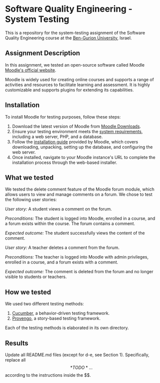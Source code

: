 # Software Quality Engineering - System Testing
This is a repository for the system-testing assignment of the Software Quality Engineering course at the [Ben-Gurion University](https://in.bgu.ac.il/), Israel.

## Assignment Description
In this assignment, we tested an open-source software called Moodle [Moodle's official website](https://moodle.org).

Moodle is widely used for creating online courses and supports a range of activities and resources to facilitate learning and assessment. It is highly customizable and supports plugins for extending its capabilities.

## Installation
To install Moodle for testing purposes, follow these steps:

1. Download the latest version of Moodle from [Moodle Downloads](https://download.moodle.org/).
2. Ensure your testing environment meets the [system requirements](https://docs.moodle.org/en/Installing_Moodle#Requirements), including a web server, PHP, and a database.
3. Follow the [installation guide](https://docs.moodle.org/en/Installing_Moodle) provided by Moodle, which covers downloading, unpacking, setting up the database, and configuring the web server.
4. Once installed, navigate to your Moodle instance's URL to complete the installation process through the web-based installer.

## What we tested
We tested the delete comment feature of the Moodle forum module, which allows users to view and manage comments on a forum. We chose to test the following user stories:

*User story:* A student views a comment on the forum.

*Preconditions:* The student is logged into Moodle, enrolled in a course, and a forum exists within the course. The forum contains a comment.

*Expected outcome:* The student successfully views the content of the comment.


*User story:* A teacher deletes a comment from the forum.

*Preconditions:* The teacher is logged into Moodle with admin privileges, enrolled in a course, and a forum exists with a comment.

*Expected outcome:* The comment is deleted from the forum and no longer visible to students or teachers.


## How we tested
We used two different testing methods:
1. [Cucumber](https://cucumber.io/), a behavior-driven testing framework.
2. [Provengo](https://provengo.tech/), a story-based testing framework.

Each of the testing methods is elaborated in its own directory. 

## Results
Update all README.md files (except for d-e, see Section 1). Specifically, replace all $$*TODO*…$$ according to the instructions inside the $$.
